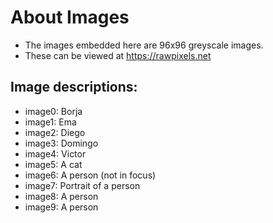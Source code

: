 # About Images

  - The images embedded here are 96x96 greyscale images.
  - These can be viewed at https://rawpixels.net

## Image descriptions:

  - image0: Borja
  - image1: Ema
  - image2: Diego
  - image3: Domingo
  - image4: Victor
  - image5: A cat
  - image6: A person (not in focus)
  - image7: Portrait of a person
  - image8: A person
  - image9: A person

